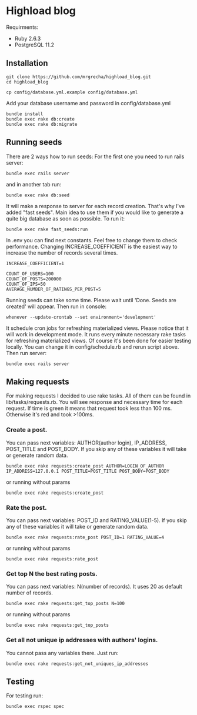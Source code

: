 # Highload blog
Requirments:
* Ruby 2.6.3
* PostgreSQL 11.2


## Installation
```
git clone https://github.com/mrgrecha/highload_blog.git
cd highload_blog

cp config/database.yml.example config/database.yml
```
Add your database username and password in config/database.yml
```
bundle install
bundle exec rake db:create
bundle exec rake db:migrate
```

## Running seeds
There are 2 ways how to run seeds:
For the first one you need to run rails server:
```
bundle exec rails server
```
and in another tab run:
```
bundle exec rake db:seed
```
It will make a response to server for each record creation. That's why I've added "fast seeds". Main idea to use them if you would like to generate a quite big database as soon as possible. To run it:
```
bundle exec rake fast_seeds:run
```

In .env you can find next constants. Feel free to change them to check performance. Changing INCREASE_COEFFICIENT is the easiest way to increase the number of records several times.
```
INCREASE_COEFFICIENT=1

COUNT_OF_USERS=100
COUNT_OF_POSTS=200000
COUNT_OF_IPS=50
AVERAGE_NUMBER_OF_RATINGS_PER_POST=5
```

Running seeds can take some time. Please wait until 'Done. Seeds are created' will appear.
Then run in console:
```
whenever --update-crontab --set environment='development'
```
It schedule cron jobs for refreshing materialized views. Please notice that it will work in development mode. It runs every minute necessary rake tasks for refreshing materialized views. Of course it's been done for easier testing locally. You can change it in config/schedule.rb and rerun script above.
Then run server:
```
bundle exec rails server
```
## Making requests
For making requests I decided to use rake tasks. All of them can be found in lib/tasks/requests.rb. You will see response and necessary time for each request. If time is green it means that request took less than 100 ms. Otherwise it's red and took >100ms.
### Create a post.
You can pass next variables: AUTHOR(author login), IP_ADDRESS, POST_TITLE and POST_BODY. If you skip any of these variables it will take or generate random data.
```
bundle exec rake requests:create_post AUTHOR=LOGIN_OF_AUTHOR IP_ADDRESS=127.0.0.1 POST_TITLE=POST_TITLE POST_BODY=POST_BODY
```
or running without params
```
bundle exec rake requests:create_post
```
### Rate the post.
You can pass next variables: POST_ID and RATING_VALUE(1-5). If you skip any of these variables it will take or generate random data.
```
bundle exec rake requests:rate_post POST_ID=1 RATING_VALUE=4
```
or running without params
```
bundle exec rake requests:rate_post
```
### Get top N the best rating posts.
You can pass next variables: N(number of records). It uses 20 as default number of records.
```
bundle exec rake requests:get_top_posts N=100
```
or running without params
```
bundle exec rake requests:get_top_posts
```
### Get all not unique ip addresses with authors' logins.
You cannot pass any variables there. Just run:
```
bundle exec rake requests:get_not_uniques_ip_addresses
```

## Testing
For testing run:
```
bundle exec rspec spec
```
